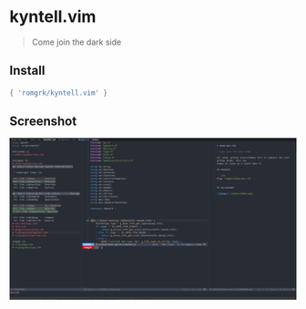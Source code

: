 
# kyntell.vim

> Come join the dark side

## Install

```lua
{ 'romgrk/kyntell.vim' }
```

## Screenshot

![theme](./static/demo.png)
